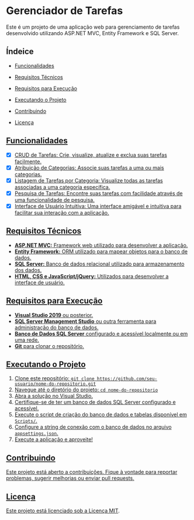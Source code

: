 # Gerenciador de Tarefas

Este é um projeto de uma aplicação web para gerenciamento de tarefas desenvolvido utilizando ASP.NET MVC, Entity Framework e SQL Server.

## Índeice
- <a href="#funcionalidades">Funcionalidades

- <a href="#requisitos-técnicos">Requisitos Técnicos

- <a href="#requisitos-para-execução">Requisitos para Execução

- <a href="#executando-o-projeto">Executando o Projeto

- <a href="#contribuindo">Contribuindo

- <a href="#licença">Licença

## Funcionalidades

- [x] CRUD de Tarefas: Crie, visualize, atualize e exclua suas tarefas facilmente.
- [x]  Atribuição de Categorias: Associe suas tarefas a uma ou mais categorias.
- [x] Listagem de Tarefas por Categoria: Visualize todas as tarefas associadas a uma categoria específica.
- [x] Pesquisa de Tarefas: Encontre suas tarefas com facilidade através de uma funcionalidade de pesquisa.
- [x] Interface de Usuário Intuitiva: Uma interface amigável e intuitiva para facilitar sua interação com a aplicação.

## Requisitos Técnicos

- **ASP.NET MVC:** Framework web utilizado para desenvolver a aplicação.
- **Entity Framework:** ORM utilizado para mapear objetos para o banco de dados.
- **SQL Server:** Banco de dados relacional utilizado para armazenamento dos dados.
- **HTML, CSS e JavaScript/jQuery:** Utilizados para desenvolver a interface de usuário.

## Requisitos para Execução

- **Visual Studio 2019** ou posterior.
- **SQL Server Management Studio** ou outra ferramenta para administração do banco de dados.
- **Banco de Dados SQL Server** configurado e acessível localmente ou em uma rede.
- **Git** para clonar o repositório.

## Executando o Projeto

1. Clone este repositório: `git clone https://github.com/seu-usuario/nome-do-repositorio.git`
2. Navegue até o diretório do projeto: `cd nome-do-repositorio`
3. Abra a solução no Visual Studio.
4. Certifique-se de ter um banco de dados SQL Server configurado e acessível.
5. Execute o script de criação do banco de dados e tabelas disponível em `Scripts/`.
6. Configure a string de conexão com o banco de dados no arquivo `appsettings.json`.
7. Execute a aplicação e aproveite!

## Contribuindo

Este projeto está aberto a contribuições. Fique à vontade para reportar problemas, sugerir melhorias ou enviar pull requests.

## Licença

Este projeto está licenciado sob a [Licença MIT](https://opensource.org/licenses/MIT).
